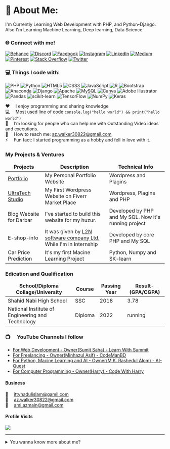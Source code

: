 # 💫 About Me:
I'm Currently Learning Web Development with PHP, and Python-Django.<br>Also I'm Learning Machine Learning, Deep learning, Data Science


### 🌐 Connect with me!
[![Behance](https://img.shields.io/badge/Behance-1769ff?logo=behance&logoColor=white)](https://behance.net/https://www.behance.net/syedittyhadulislam) [![Discord](https://img.shields.io/badge/Discord-%237289DA.svg?logo=discord&logoColor=white)](htttps://discord.gg/azmain_walker#3172) [![Facebook](https://img.shields.io/badge/Facebook-%231877F2.svg?logo=Facebook&logoColor=white)](https://facebook.com/https://www.facebook.com/syedittyhadulislam.azmain/) [![Instagram](https://img.shields.io/badge/Instagram-%23E4405F.svg?logo=Instagram&logoColor=white)](https://instagram.com/https://www.instagram.com/walker_30822/) [![LinkedIn](https://img.shields.io/badge/LinkedIn-%230077B5.svg?logo=linkedin&logoColor=white)](https://linkedin.com/in/https://www.linkedin.com/in/syed-ittyhadul-islam-8b78651b1/) [![Medium](https://img.shields.io/badge/Medium-12100E?logo=medium&logoColor=white)](https://medium.com/@@ittyhadulislam) [![Pinterest](https://img.shields.io/badge/Pinterest-%23E60023.svg?logo=Pinterest&logoColor=white)](https://pinterest.com/https://www.pinterest.com/ittyhadul) [![Stack Overflow](https://img.shields.io/badge/-Stackoverflow-FE7A16?logo=stack-overflow&logoColor=white)](https://stackoverflow.com/users/14095324) [![Twitter](https://img.shields.io/badge/Twitter-%231DA1F2.svg?logo=Twitter&logoColor=white)](https://twitter.com/https://twitter.com/ittyhadulislam) 

### 💻 Things I code with:
![PHP](https://img.shields.io/badge/php-%23777BB4.svg?style=for-the-badge&logo=php&logoColor=white) ![Python](https://img.shields.io/badge/python-3670A0?style=for-the-badge&logo=python&logoColor=ffdd54) ![HTML5](https://img.shields.io/badge/html5-%23E34F26.svg?style=for-the-badge&logo=html5&logoColor=white) ![CSS3](https://img.shields.io/badge/css3-%231572B6.svg?style=for-the-badge&logo=css3&logoColor=white) ![JavaScript](https://img.shields.io/badge/javascript-%23323330.svg?style=for-the-badge&logo=javascript&logoColor=%23F7DF1E) ![R](https://img.shields.io/badge/r-%23276DC3.svg?style=for-the-badge&logo=r&logoColor=white) ![Bootstrap](https://img.shields.io/badge/bootstrap-%23563D7C.svg?style=for-the-badge&logo=bootstrap&logoColor=white) ![Anaconda](https://img.shields.io/badge/Anaconda-%2344A833.svg?style=for-the-badge&logo=anaconda&logoColor=white) ![Django](https://img.shields.io/badge/django-%23092E20.svg?style=for-the-badge&logo=django&logoColor=white) ![Apache](https://img.shields.io/badge/apache-%23D42029.svg?style=for-the-badge&logo=apache&logoColor=white) ![MySQL](https://img.shields.io/badge/mysql-%2300f.svg?style=for-the-badge&logo=mysql&logoColor=white) ![Canva](https://img.shields.io/badge/Canva-%2300C4CC.svg?style=for-the-badge&logo=Canva&logoColor=white) ![Adobe Illustrator](https://img.shields.io/badge/adobeillustrator-%23FF9A00.svg?style=for-the-badge&logo=adobeillustrator&logoColor=white) ![Pandas](https://img.shields.io/badge/pandas-%23150458.svg?style=for-the-badge&logo=pandas&logoColor=white) ![scikit-learn](https://img.shields.io/badge/scikit--learn-%23F7931E.svg?style=for-the-badge&logo=scikit-learn&logoColor=white) ![TensorFlow](https://img.shields.io/badge/TensorFlow-%23FF6F00.svg?style=for-the-badge&logo=TensorFlow&logoColor=white) ![NumPy](https://img.shields.io/badge/numpy-%23013243.svg?style=for-the-badge&logo=numpy&logoColor=white) ![Keras](https://img.shields.io/badge/Keras-%23D00000.svg?style=for-the-badge&logo=Keras&logoColor=white)

:hearts: &emsp;I enjoy programming and sharing knowledge <br/>
:computer: &emsp;Most used line of code `console.log("hello world") && print("hello world")` <br/>
🤔 &emsp;I’m looking for people who can help me with Outstanding Video ideas and executions.<br/>
:e-mail: &emsp;How to reach me: az.walker30822@gmail.com<br/>
⚡ &emsp;Fun fact: I started programming as a hobby and fell in love with it.
<!--
# 📊 GitHub Stats:
![](https://github-readme-stats.vercel.app/api?username=ittyhadulislam&theme=dark&hide_border=false&include_all_commits=true&count_private=true)<br/>
![](https://github-readme-streak-stats.herokuapp.com/?user=ittyhadulislam&theme=dark&hide_border=false)<br/>
![](https://github-readme-stats.vercel.app/api/top-langs/?username=ittyhadulislam&theme=dark&hide_border=false&include_all_commits=true&count_private=true&layout=compact)

## 🏆 GitHub Trophies
![](https://github-profile-trophy.vercel.app/?username=ittyhadulislam&theme=radical&no-frame=false&no-bg=false&margin-w=4)

### ✍️ Random Dev Quote
![](https://quotes-github-readme.vercel.app/api?type=horizontal&theme=dark)
-->

### My Projects & Ventures

<table>
  <thead align="center">
    <tr border: none;>
      <td><b>Projects</b></td>
      <td><b>Description</b></td>
      <td><b>Technical Info</b></td>
    </tr>
  </thead>
  <tbody>
    <tr>
      <td><a href="https:Ittyhadulislam.com/" target="_blank">Portfolio</a></td>
      <td>My Personal Portfolio Website</td>
      <td>Wordpress and Plagins</td>
    </tr>
    <tr>
      <td><a href="https://www.ultratechstudio.com/" target="_blank">UltraTech Studio</a></td>
      <td>My First Wordpress Website on Fiverr Market Place</td>
      <td>Wordpress, Plagins and PHP</td>
    </tr>
    <tr>
      <td>Blog Website for Darbar</td>
      <td>I've started to build this website for my huzur.</td>
      <td>Developed by PHP and My SQL. Now it's running project</td>
    </tr>
    <tr>
      <td>E-shop-info</td>
      <td>It was given by <a href="http://l2nsoft.com/" target="_blank">L2N software company Ltd.</a> While I'm in Internship</td>
      <td>Developed by core PHP and My SQL</td>
    </tr>
    <tr>
      <td>Car Price Prediction</td>
      <td>It's my first Macine Learning Project</td>
      <td>Python, Numpy and SK-learn</td>
    </tr>
  </tbody>
</table>

### Edication and Qualification

<table>
  <thead align="center">
    <tr border: none;>
      <td><b>School/Diploma Collage/University</b></td>
      <td><b>Course</b></td>
      <td><b>Passing Year</b></td>
      <td><b>Result-(GPA/CGPA)</b></td>
    </tr>
  </thead>
  <tbody>
    <tr>
      <td>Shahid Nabi High School</td>
      <td>SSC</td>
      <td>2018</td>
      <td>3.78</td>
    </tr>
    <tr>
      <td>National Institute of Engineering and Technology</td>
      <td>Diploma</td>
      <td>2022</td>
      <td>running</td>
    </tr>
  </tbody>
</table>

### 📺 &emsp;YouTube Channels I follow

<!-- YOUTUBE:START -->
- [For Web Development - Owner(Sumit Saha) - Learn With Summit](https://www.youtube.com/c/LearnwithSumit)
- [For Freelancing - Owner(Minhazul Asif) - CodeManBD](https://www.youtube.com/c/CodemanBD)
- [For Python, Macine Learning and AI - Owner(M.K. Rashedul Alom) - AI-Quest](https://www.youtube.com/c/aiQuest)
- [For Computer Programming - Owner(Harry) - Code With Harry](https://www.youtube.com/c/codewithharry)
<!-- YOUTUBE:END -->

#### Business

:email: &emsp;ittyhadulislam@gamil.com
<br >
:email: &emsp;az.walker30822@gmail.com
<br >
:email: &emsp;ami.azmain@gmail.com




#### Profile Visits
[![](https://visitcount.itsvg.in/api?id=ittyhadulislam&icon=0&color=0)](https://visitcount.itsvg.in)

---
<details>
<summary>
  You wanna know more about me?
</summary>

<br >

I love to do research and gaining knowledge, I want to help others with technology, I love Technology, AI and Robot!

<!--
#### What is Learn with Sumit?

"Learn with Sumit" is all about teaching web development skills and techniques in an efficient and practical manner. It has all the tools you need to learn the newest and most popular technologies to convert you from a no stack to full stack developer. I started "Learn with Sumit" in order to share my passion for web development and do what I truly love - teach and inspire new web developers.
-->

# 📊 GitHub Stats:
![](https://github-readme-stats.vercel.app/api?username=ittyhadulislam&theme=dark&hide_border=false&include_all_commits=true&count_private=true)<br/>

</details>
